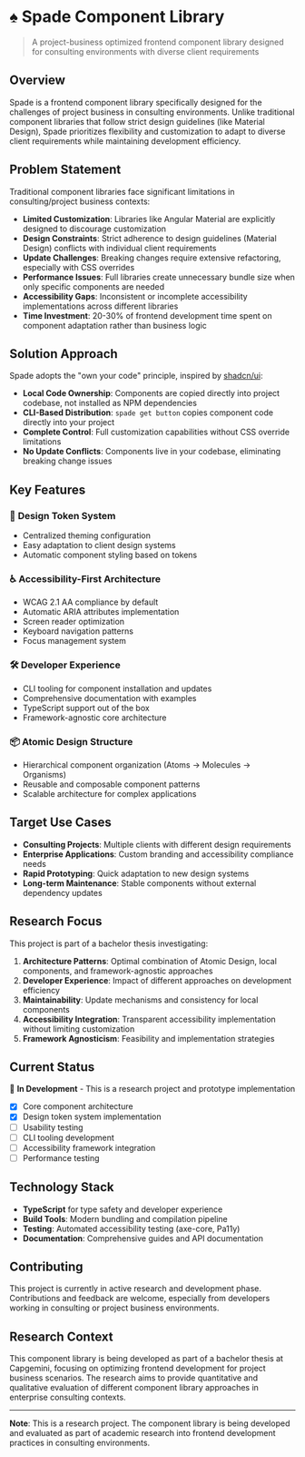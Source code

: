 # ♠️ Spade Component Library

> A project-business optimized frontend component library designed for consulting environments with diverse client requirements

## Overview

Spade is a frontend component library specifically designed for the challenges of project business in consulting environments. Unlike traditional component libraries that follow strict design guidelines (like Material Design), Spade prioritizes flexibility and customization to adapt to diverse client requirements while maintaining development efficiency.

## Problem Statement

Traditional component libraries face significant limitations in consulting/project business contexts:

- **Limited Customization**: Libraries like Angular Material are explicitly designed to discourage customization
- **Design Constraints**: Strict adherence to design guidelines (Material Design) conflicts with individual client requirements
- **Update Challenges**: Breaking changes require extensive refactoring, especially with CSS overrides
- **Performance Issues**: Full libraries create unnecessary bundle size when only specific components are needed
- **Accessibility Gaps**: Inconsistent or incomplete accessibility implementations across different libraries
- **Time Investment**: 20-30% of frontend development time spent on component adaptation rather than business logic

## Solution Approach

Spade adopts the "own your code" principle, inspired by [shadcn/ui](https://ui.shadcn.com/):

- **Local Code Ownership**: Components are copied directly into project codebase, not installed as NPM dependencies
- **CLI-Based Distribution**: `spade get button` copies component code directly into your project
- **Complete Control**: Full customization capabilities without CSS override limitations
- **No Update Conflicts**: Components live in your codebase, eliminating breaking change issues

## Key Features

### 🎨 **Design Token System**

- Centralized theming configuration
- Easy adaptation to client design systems
- Automatic component styling based on tokens

### ♿ **Accessibility-First Architecture**

- WCAG 2.1 AA compliance by default
- Automatic ARIA attributes implementation
- Screen reader optimization
- Keyboard navigation patterns
- Focus management system

### 🛠️ **Developer Experience**

- CLI tooling for component installation and updates
- Comprehensive documentation with examples
- TypeScript support out of the box
- Framework-agnostic core architecture

### 📦 **Atomic Design Structure**

- Hierarchical component organization (Atoms → Molecules → Organisms)
- Reusable and composable component patterns
- Scalable architecture for complex applications

## Target Use Cases

- **Consulting Projects**: Multiple clients with different design requirements
- **Enterprise Applications**: Custom branding and accessibility compliance needs
- **Rapid Prototyping**: Quick adaptation to new design systems
- **Long-term Maintenance**: Stable components without external dependency updates

## Research Focus

This project is part of a bachelor thesis investigating:

1. **Architecture Patterns**: Optimal combination of Atomic Design, local components, and framework-agnostic approaches
2. **Developer Experience**: Impact of different approaches on development efficiency
3. **Maintainability**: Update mechanisms and consistency for local components
4. **Accessibility Integration**: Transparent accessibility implementation without limiting customization
5. **Framework Agnosticism**: Feasibility and implementation strategies

## Current Status

🚧 **In Development** - This is a research project and prototype implementation

- [x] Core component architecture
- [x] Design token system implementation
- [ ] Usability testing
- [ ] CLI tooling development
- [ ] Accessibility framework integration
- [ ] Performance testing

## Technology Stack

- **TypeScript** for type safety and developer experience
- **Build Tools**: Modern bundling and compilation pipeline
- **Testing**: Automated accessibility testing (axe-core, Pa11y)
- **Documentation**: Comprehensive guides and API documentation

## Contributing

This project is currently in active research and development phase. Contributions and feedback are welcome, especially from developers working in consulting or project business environments.

## Research Context

This component library is being developed as part of a bachelor thesis at Capgemini, focusing on optimizing frontend development for project business scenarios. The research aims to provide quantitative and qualitative evaluation of different component library approaches in enterprise consulting contexts.

---

**Note**: This is a research project. The component library is being developed and evaluated as part of academic research into frontend development practices in consulting environments.
